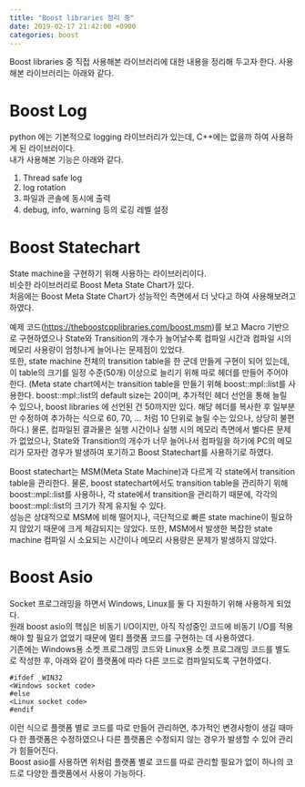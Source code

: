 ```yaml
---
title: "Boost libraries 정리 중"
date: 2019-02-17 21:42:00 +0900
categories: boost
---
```

Boost libraries 중 직접 사용해본 라이브러리에 대한 내용을 정리해 두고자 한다.
사용해본 라이브러리는 아래와 같다.

# Boost Log

python 에는 기본적으로 logging 라이브러리가 있는데, C++에는 없을까 하여 사용하게 된 라이브러이다.  
내가 사용해본 기능은 아래와 같다.
1. Thread safe log
2. log rotation
3. 파일과 콘솔에 동시에 출력
4. debug, info, warning 등의 로깅 레벨 설정

# Boost Statechart

State machine을 구현하기 위해 사용하는 라이브러리이다.  
비슷한 라이브러리로 Boost Meta State Chart가 있다.  
처음에는 Boost Meta State Chart가 성능적인 측면에서 더 낫다고 하여 사용해보려고 하였다.

예제 코드(https://theboostcpplibraries.com/boost.msm)를 보고 Macro 기반으로 구현하였으나 State와 Transition의 개수가 늘어날수록 컴파일 시간과 컴파일 시의 메모리 사용량이 엄청나게 늘어나는 문제점이 있었다.  
또한, state machine 전체의 transition table을 한 군데 만들게 구현이 되어 있는데, 이 table의 크기를 일정 수준(50개) 이상으로 늘리기 위해 따로 헤더를 만들어 주어야 한다. (Meta state chart에서는 transition table을 만들기 위해 boost::mpl::list를 사용한다. boost::mpl::list의 default size는 20이며, 추가적인 헤더 선언을 통해 늘릴 수 있으나, boost libraries 에 선언된 건 50까지만 있다. 해당 헤더를 복사한 후 일부분만 수정하여 추가하는 식으로 60, 70, ... 처럼 10 단위로 늘릴 수는 있으나, 상당히 불편하다.)
물론, 컴파일된 결과물은 실행 시간이나 실행 시의 메모리 측면에서 별다른 문제가 없었으나, State와 Transition의 개수가 너무 늘어나서 컴파일을 하기에 PC의 메모리가 모자란 경우가 발생하여 포기하고 Boost Statechart를 사용하기로 하였다.  

Boost statechart는 MSM(Meta State Machine)과 다르게 각 state에서 transition table을 관리한다. 물론, boost statechart에서도 transition table을 관리하기 위해 boost::mpl::list를 사용하나, 각 state에서 transition을 관리하기 때문에, 각각의 boost::mpl::list의 크기가 작게 유지될 수 있다.  
성능은 상대적으로 MSM에 비해 떨어지나, 극단적으로 빠른 state machine이 필요하지 않았기 때문에 크게 체감되지는 않았다. 또한, MSM에서 발생한 복잡한 state machine 컴파일 시 소요되는 시간이나 메모리 사용량은 문제가 발생하지 않았다.

# Boost Asio

Socket 프로그래밍을 하면서 Windows, Linux를 둘 다 지원하기 위해 사용하게 되었다.  
원래 boost asio의 핵심은 비동기 I/O이지만, 아직 작성중인 코드에 비동기 I/O를 적용해야 할 필요가 없었기 때문에 멀티 플랫폼 코드를 구현하는 데 사용하였다.  
기존에는 Windows용 소켓 프로그래밍 코드와 Linux용 소켓 프로그래밍 코드를 별도로 작성한 후, 아래와 같이 플랫폼에 따라 다른 코드로 컴파일되도록 구현하였다. 

    #ifdef _WIN32  
    <Windows socket code>  
    #else  
    <Linux socket code>  
    #endif  

이런 식으로 플랫폼 별로 코드를 따로 만들어 관리하면, 추가적인 변경사항이 생길 때마다 한  플랫폼은 수정하였으나 다른 플랫폼은 수정되지 않는 경우가 발생할 수 있어 관리가 힘들어진다.  
Boost asio를 사용하면 위처럼 플랫폼 별로 코드를 따로 관리할 필요가 없이 하나의 코드로 다양한 플랫폼에서 사용이 가능하다.
